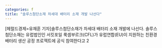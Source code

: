 ```yaml
---
categories: f
title: "솔루스첨단소재 차세대 배터리 소재 개발 나선다"
---
```

[헤럴드경제=유재훈 기자]솔루스첨단소재가 차세대 배터리 소재 개발에 나선다. 솔루스첨단소재는 유럽법인인 서킷포일 룩셈부르크(CFL)가 유럽연합(EU)이 지원하는 친환경 배터리 생산 공정 프로젝트에 공식 참여한다고 2